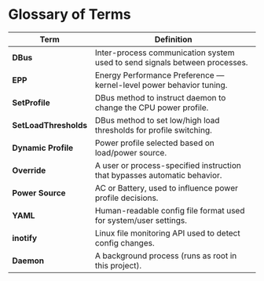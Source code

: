 # Glossary of Terms

| Term               | Definition                                                                 |
|--------------------|----------------------------------------------------------------------------|
| **DBus**           | Inter-process communication system used to send signals between processes. |
| **EPP**            | Energy Performance Preference — kernel-level power behavior tuning.        |
| **SetProfile**     | DBus method to instruct daemon to change the CPU power profile.            |
| **SetLoadThresholds** | DBus method to set low/high load thresholds for profile switching.     |
| **Dynamic Profile**| Power profile selected based on load/power source.                         |
| **Override**       | A user or process-specified instruction that bypasses automatic behavior.  |
| **Power Source**   | AC or Battery, used to influence power profile decisions.                  |
| **YAML**           | Human-readable config file format used for system/user settings.           |
| **inotify**        | Linux file monitoring API used to detect config changes.                   |
| **Daemon**         | A background process (runs as root in this project).                       |
